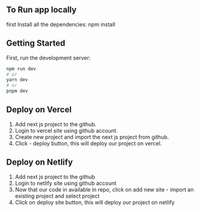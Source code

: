 ## To Run app locally

  first Install all the dependencies:
  npm install
  
## Getting Started

First, run the development server:

```bash
npm run dev
# or
yarn dev
# or
pnpm dev
```

## Deploy on Vercel
1. Add next js project to the github.
2. Login to vercel site using github account.
3. Create new project and import the next js project from github.
4. Click - deploy button, this will deploy our project on vercel.


## Deploy on Netlify
1. Add next js project to the github
2. Login to netlify site using github account
3. Now that our code in available in repo, click on add new site - import an existing project  and select project
4. Click on deploy site button, this will deploy our project on netlify
